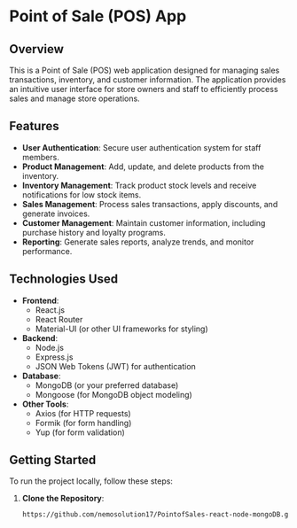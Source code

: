 # Point of Sale (POS) App

## Overview
This is a Point of Sale (POS) web application designed for managing sales transactions, inventory, and customer information. The application provides an intuitive user interface for store owners and staff to efficiently process sales and manage store operations.

## Features
- **User Authentication**: Secure user authentication system for staff members.
- **Product Management**: Add, update, and delete products from the inventory.
- **Inventory Management**: Track product stock levels and receive notifications for low stock items.
- **Sales Management**: Process sales transactions, apply discounts, and generate invoices.
- **Customer Management**: Maintain customer information, including purchase history and loyalty programs.
- **Reporting**: Generate sales reports, analyze trends, and monitor performance.


## Technologies Used
- **Frontend**:
  - React.js
  - React Router
  - Material-UI (or other UI frameworks for styling)
- **Backend**:
  - Node.js
  - Express.js
  - JSON Web Tokens (JWT) for authentication
- **Database**:
  - MongoDB (or your preferred database)
  - Mongoose (for MongoDB object modeling)
- **Other Tools**:
  - Axios (for HTTP requests)
  - Formik (for form handling)
  - Yup (for form validation)

## Getting Started
To run the project locally, follow these steps:

1. **Clone the Repository**:
   ```bash
   https://github.com/nemosolution17/PointofSales-react-node-mongoDB.git
